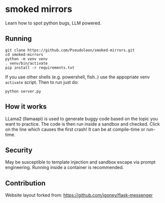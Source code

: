 # smoked mirrors
Learn how to spot python bugs, LLM powered.

## Running
```
git clone https://github.com/Pseudoleon/smoked-mirrors.git
cd smoked-mirrors
python -m venv venv
. venv/bin/activate
pip install -r requirements.txt
```
If you use other shells (e.g. powershell, fish..) use the appopriate venv `activate` script. Then to run just do:
```
python server.py
```

## How it works
LLama2 (llamaapi) is used to generate buggy code based on the topic you want to practice. The code is then run inside a sandbox and checked. Click on the line which causes the first crash! It can be at compile-time or run-time.

## Security
May be susceptible to template injection and sandbox escape via prompt engineering. Running inside a container is recommended.

## Contribution
Website layout forked from: https://github.com/jgoney/flask-messenger